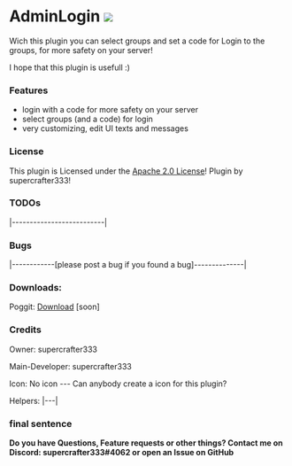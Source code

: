 # AdminLogin   [![](https://poggit.pmmp.io/shield.state/AdminLogin)](https://poggit.pmmp.io/p/AdminLogin)

Wich this plugin you can select groups and set a code for Login to the groups, for more safety on your server!

I hope that this plugin is usefull :)

### Features
- login with a code for more safety on your server
- select groups (and a code) for login
- very customizing, edit UI texts and messages

### License
This plugin is Licensed under the [Apache 2.0 License](/LICENSE)! Plugin by supercrafter333!

### TODOs
|--------------------------|

### Bugs
|------------[please post a bug if you found a bug]--------------|

### Downloads:
Poggit: <a href="https://poggit.pmmp.io/p/AdminLogin">Download</a> [soon]

### Credits
Owner: supercrafter333

Main-Developer: supercrafter333

Icon: No icon  --- Can anybody create a icon for this plugin?

Helpers: |---|

### final sentence
**Do you have Questions, Feature requests or other things? Contact me on Discord: supercrafter333#4062  or  open an Issue on GitHub**
